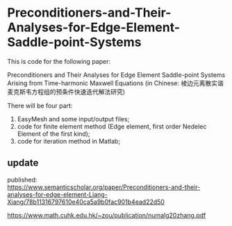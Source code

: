 # Preconditioners-and-Their-Analyses-for-Edge-Element-Saddle-point-Systems
This is code for the following paper:

Preconditioners and Their Analyses
for Edge Element Saddle-point Systems  Arising from 
Time-harmonic Maxwell Equations
(in Chinese:
棱边元离散实谐麦克斯韦方程组的预条件快速迭代解法研究)


There will be four part:
1) EasyMesh and some input/output files;
2) code for finite element method (Edge element, first order Nedelec Element of the first kind);
3) code for iteration method in Matlab;


## update   
published:   
https://www.semanticscholar.org/paper/Preconditioners-and-their-analyses-for-edge-element-Liang-Xiang/78b11316797610e40ca5a9b0fac901b4ead22d50  

https://www.math.cuhk.edu.hk/~zou/publication/numalg20zhang.pdf

